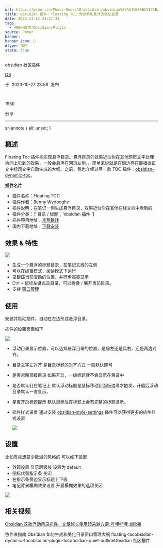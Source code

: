 ```yaml
---
url: https://pkmer.cn/Pkmer-Docs/10-obsidian/obsidian%E7%A4%BE%E5%8C%BA%E6%8F%92%E4%BB%B6/floating-toc/
title: Obsidian 插件：Floating TOC 为你添加悬浮的笔记目录
date: 2023-11-12 21:27:31
tags:
  - 400兴趣类/Obsidian/Plugin
source: Pkmer
banner:
banner_icon: 🔖
dtype: 插件
state: true
---
```

<div class="menu-toggle"> <SidebarToggle client:idle ></SidebarToggle> </div>

obsidian 社区插件

[OS](https://pkmer.cn/authors/os)

于  2023-10-27 23:56  发布

 

1550

分享

* * *

sr-annote { all: unset; }

## 概述

Floating Toc 插件能实现悬浮目录。悬浮目录的效果近似你在其他网页文字处理协同上见到的效果，一般会悬浮在网页左侧，。简单来说就是在侧边存在能根据正文中标题文字自动生成的大纲。之前，我也介绍过另一款 TOC 插件：[obsidian-dynamic-toc](https://pkmer.cn/Pkmer-Docs/10-obsidian/obsidian%E7%A4%BE%E5%8C%BA%E6%8F%92%E4%BB%B6/obsidian-dynamic-toc)。

**插件名片**

*   插件名称：Floating TOC
*   插件作者：Benny Wydooghe
*   插件说明：在笔记一侧生成悬浮目录，效果近似你在其他在线文档中看到的
*   插件分类：[’ 目录 / 标题 ’, ‘obsidian 插件 ‘]
*   插件项目地址：[点我跳转](https://github.com/cumany/obsidian-floating-toc-plugin)
*   国内下载地址：[下载安装](https://pkmer.cn/products/plugin/pluginMarket/?floating-toc)

## 效果 & 特性

![](https://cdn.pkmer.cn/covers/floating-toc.png!pkmer)

*   生成一个悬浮的标题目录，在笔记文档的左侧
*   可以在编辑模式，阅读模式下运行
*   录跟踪当前滚动的位置，并同步高亮显示
*   Ctrl + 鼠标左键点击目录，可以折叠 / 展开当前目录。
*   支持 [窗口管理](https://pkmer.cn/Pkmer-Docs/10-obsidian/obsidian%E5%9F%BA%E6%9C%AC%E4%BD%BF%E7%94%A8/%E7%AA%97%E5%8F%A3%E7%AE%A1%E7%90%86)

## 使用

安装并启动插件，自动在左边形成悬浮目录。

插件的设置页面如下

![](https://cdn.pkmer.cn/images/5a411e220a8d93c3b85d22554ccdfc4d_MD5.png!pkmer)

*   浮动目录显示位置，可以选择悬浮目录的位置，是居左还是具右，还是两边对齐。
*   目录文字左对齐 是目录标题的对齐方式 一般默认即可
*   是否忽略顶级目录 如果开启，一级标题就不会显示在目录中
*   是否默认钉在笔记上 默认浮动标题是鼠标移动到面板边缘才触发，开启后浮动目录默认一直显示。
*   是否开启标题提示 默认鼠标放在标题上会有完整的标题提示。
*   插件样式设置 通过安装 [obsidian-style-settings](https://pkmer.cn/Pkmer-Docs/10-Obsidian/Obsidian%E7%A4%BE%E5%8C%BA%E6%8F%92%E4%BB%B6/obsidian-style-settings) 插件可以获得更多的插件样式设置
    
    ![](https://cdn.pkmer.cn/images/95f36f0da7c8667d556eacebcb226656_MD5.gif!pkmer)
    

## 设置

比如有些想要少数派的风格的 可以如下设置

*   外观设置 显示层级线 设置为 default
*   图标代替指示条 关闭
*   在指示条旁边显示标题上下级
*   笔记背景模糊效果设置 开启模糊效果的选项关闭

![](https://cdn.pkmer.cn/images/9bcf77d2238a762a259ac25edf287df4_MD5.png!pkmer)

## 相关视频

[Obsidian 这款浮动目录插件，文章越长使用起来越方便_哔哩哔哩_bilibili](https://www.bilibili.com/video/BV1Ze4y1C7Yw/)

协作者指南 Obsidian 如何生成和美化目录窗口管理大纲 floating-tocobsidian-dynamic-tocobsidian-plugin-tocobsidian-quiet-outlineObsidian 社区插件